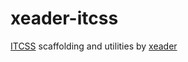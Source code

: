 # xeader-itcss

[ITCSS](https://www.xfive.co/blog/itcss-scalable-maintainable-css-architecture/) scaffolding and utilities by [xeader](https://www.xeader.com)
